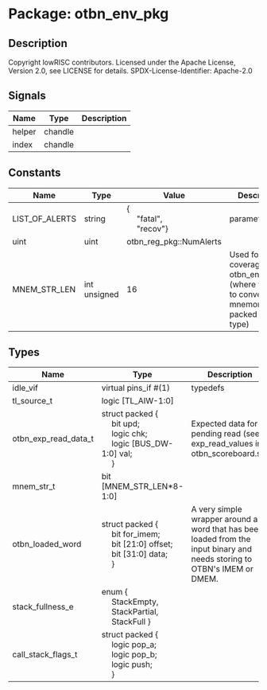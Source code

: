 # Package: otbn_env_pkg

## Description

Copyright lowRISC contributors.
 Licensed under the Apache License, Version 2.0, see LICENSE for details.
 SPDX-License-Identifier: Apache-2.0
 

## Signals

| Name   | Type    | Description |
| ------ | ------- | ----------- |
| helper | chandle |             |
| index  | chandle |             |
## Constants

| Name           | Type         | Value                                                                                      | Description                                                                                                 |
| -------------- | ------------ | ------------------------------------------------------------------------------------------ | ----------------------------------------------------------------------------------------------------------- |
| LIST_OF_ALERTS | string       | {<br><span style="padding-left:20px">"fatal",<br><span style="padding-left:20px"> "recov"} | parameters                                                                                                  |
| uint           | uint         | otbn_reg_pkg::NumAlerts                                                                    |                                                                                                             |
| MNEM_STR_LEN   | int unsigned | 16                                                                                         | Used for coverage in otbn_env_cov.sv (where we need to convert string mnemonics to a packed integral type)  |
## Types

| Name                 | Type                                                                                                                                                                                                                                                              | Description                                                                                                               |
| -------------------- | ----------------------------------------------------------------------------------------------------------------------------------------------------------------------------------------------------------------------------------------------------------------- | ------------------------------------------------------------------------------------------------------------------------- |
| idle_vif             | virtual pins_if #(1)                                                                                                                                                                                                                                              | typedefs                                                                                                                  |
| tl_source_t          | logic [TL_AIW-1:0]                                                                                                                                                                                                                                                |                                                                                                                           |
| otbn_exp_read_data_t | struct packed {<br><span style="padding-left:20px">     bit                upd;<br><span style="padding-left:20px">     logic              chk;<br><span style="padding-left:20px">     logic [BUS_DW-1:0] val;<br><span style="padding-left:20px">   }           | Expected data for a pending read (see exp_read_values in otbn_scoreboard.sv)                                              |
| mnem_str_t           | bit [MNEM_STR_LEN*8-1:0]                                                                                                                                                                                                                                          |                                                                                                                           |
| otbn_loaded_word     | struct packed {<br><span style="padding-left:20px">          bit           for_imem;<br><span style="padding-left:20px">          bit [21:0]    offset;<br><span style="padding-left:20px">          bit [31:0]    data;<br><span style="padding-left:20px">    } | A very simple wrapper around a word that has been loaded from the input binary and needs storing to OTBN's IMEM or DMEM.  |
| stack_fullness_e     | enum {<br><span style="padding-left:20px">     StackEmpty,<br><span style="padding-left:20px">     StackPartial,<br><span style="padding-left:20px">     StackFull   }                                                                                            |                                                                                                                           |
| call_stack_flags_t   | struct packed {<br><span style="padding-left:20px">     logic pop_a;<br><span style="padding-left:20px">     logic pop_b;<br><span style="padding-left:20px">     logic push;<br><span style="padding-left:20px">   }                                             |                                                                                                                           |
